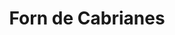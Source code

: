---
title: "Forn de Cabrianes"
url: /sant-joan-de-vilatorrada/forn-de-cabrianes-carrer-major/
shop: panadería
---
